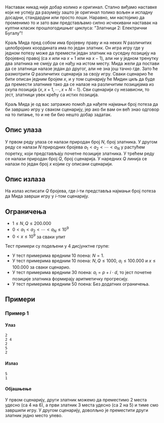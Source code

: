 Наставак никад није добар колико и оригинал. Стално виђамо наставке који не успеју да разумеју зашто је оригинал толико вољен и испадну досадни, стандардни или просто лоши. Наравно, ми настојимо да променимо то и зато вам представљамо силно исчекивани наставак на култни класик прошлогодишњег циклуса: "Златници 2: Електрични Бугалу"!

Краљ Мида пред собом има бројевну праву и на неких $N$ различитих целобројних координата има по један златник. Он игра игру где у једном потезу може да премести један златник на суседну позицију на бројевној правој (са $x$ или на $x+1$ или на $x-1$), али ни у једном тренутку два златника не смеју да се нађу на истом месту. Мида жели да постави да се златници налазе један до другог, али не зна још тачно где. Зато ће размотрити $Q$ различитих сценарија за своју игру. Сваки сценарио ће бити описан једним бројем $x$, и у том сценарију ће Мидин циљ да буде да премести златнике тако да се налазе на различитим позицијама из скупа позиција $\{x,x+1,\cdots,x+N-1\}$. Сви сценарији су независни, то јест, златници увек крећу са истих позиција.

Краљ Мида је од вас затражио помоћ да нађете најмањи број потеза да би завршио игру у сваком сценарију, јер ако би вам он већ знао одговор на то питање, то и не би био нешто добар задатак.

## Опис улаза
У првом реду улаза се налази природан број $N$, број златника. У другом реду се налази $N$ природних бројева $a_1<a_2<\cdots<a_N$ у растућем поретку, који представљају почетне позиције златника. У трећем реду се налази природан број $Q$, број сценарија. У наредних $Q$ линија се налази по један број $x$ којим су описани сценарији.

## Опис излаза
На излаз исписати $Q$ бројева, где $i$-ти представља најмањи број потеза да Мида заврши игру у $i$-том сценарију.

## Ограничења
-   $1 \leq N,Q \leq 200.000$
-   $0 < a_1<a_2<\cdots<a_N \le10^9$
-  $0<x\le10^9$ за сваки упит

Тест примери су подељени у 4 дисјунктне групе:

-   У тест примерима вредним $10$ поена: $N = 1$.
-   У тест примерима вредним $10$ поена: $N,Q\leq 1000$,  $a_i\le 100.000$ и $x\le 100.000$ за сваки сценарио.
-   У тест примерима вредним $30$ поена: $a_i=p+i\cdot d$, то јест почетне позиције златника формирају аритметичку прогресију.
-   У тест примерима вредним $50$ поена: Без додатних ограничења.

## Примери
### Пример 1
#### Улаз
```
2
2 4
2
5
2
```

#### Излаз
```
5
1
```

#### Објашњење
У првом сценарију, други златник можемо да преместимо $2$ места удесно (са $4$ на $6$), а први златник $3$ места удесно (са $2$ на $5$) и тиме смо завршили игру. У другом сценарију, доволљно је преместити други златник једно место улево.
